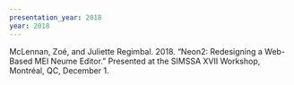 ```yaml
---
presentation_year: 2018
year: 2018
---
```


McLennan, Zoé, and Juliette Regimbal. 2018. “Neon2: Redesigning a Web-Based MEI Neume Editor.” Presented at the SIMSSA XVII Workshop, Montréal, QC, December 1.